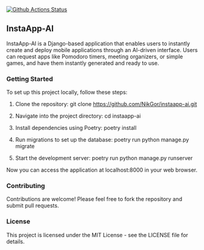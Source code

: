 [![Github Actions Status](https://github.com/NikGor/instaapp-ai/workflows/Python%20CI/badge.svg)](https://github.com/NikGor/instaapp-ai/actions)

## InstaApp-AI

InstaApp-AI is a Django-based application that enables users to instantly create and deploy mobile applications through an AI-driven interface. Users can request apps like Pomodoro timers, meeting organizers, or simple games, and have them instantly generated and ready to use.

### Getting Started

To set up this project locally, follow these steps:

1. Clone the repository:
   git clone https://github.com/NikGor/instaapp-ai.git

2. Navigate into the project directory:
   cd instaapp-ai

3. Install dependencies using Poetry:
   poetry install

4. Run migrations to set up the database:
   poetry run python manage.py migrate

5. Start the development server:
   poetry run python manage.py runserver

Now you can access the application at localhost:8000 in your web browser.

### Contributing

Contributions are welcome! Please feel free to fork the repository and submit pull requests.

### License

This project is licensed under the MIT License - see the LICENSE file for details.

